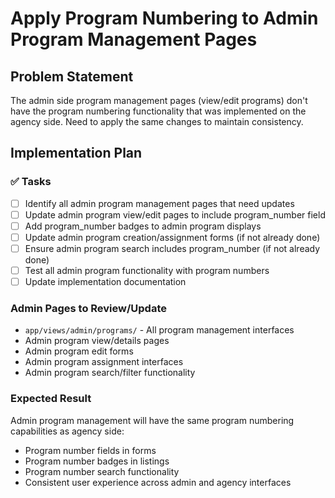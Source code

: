 # Apply Program Numbering to Admin Program Management Pages

## Problem Statement
The admin side program management pages (view/edit programs) don't have the program numbering functionality that was implemented on the agency side. Need to apply the same changes to maintain consistency.

## Implementation Plan

### ✅ Tasks
- [ ] Identify all admin program management pages that need updates
- [ ] Update admin program view/edit pages to include program_number field
- [ ] Add program_number badges to admin program displays
- [ ] Update admin program creation/assignment forms (if not already done)
- [ ] Ensure admin program search includes program_number (if not already done)
- [ ] Test all admin program functionality with program numbers
- [ ] Update implementation documentation

### Admin Pages to Review/Update
- `app/views/admin/programs/` - All program management interfaces
- Admin program view/details pages
- Admin program edit forms
- Admin program assignment interfaces
- Admin program search/filter functionality

### Expected Result
Admin program management will have the same program numbering capabilities as agency side:
- Program number fields in forms
- Program number badges in listings
- Program number search functionality
- Consistent user experience across admin and agency interfaces
